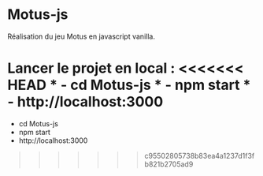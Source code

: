 # Motus-js

Réalisation du jeu Motus en javascript vanilla.

Lancer le projet en local : 
<<<<<<< HEAD
    * - cd Motus-js
    * - npm start
    * - http://localhost:3000
=======
* cd Motus-js
* npm start
* http://localhost:3000
>>>>>>> c95502805738b83ea4a1237d1f3fb821b2705ad9
